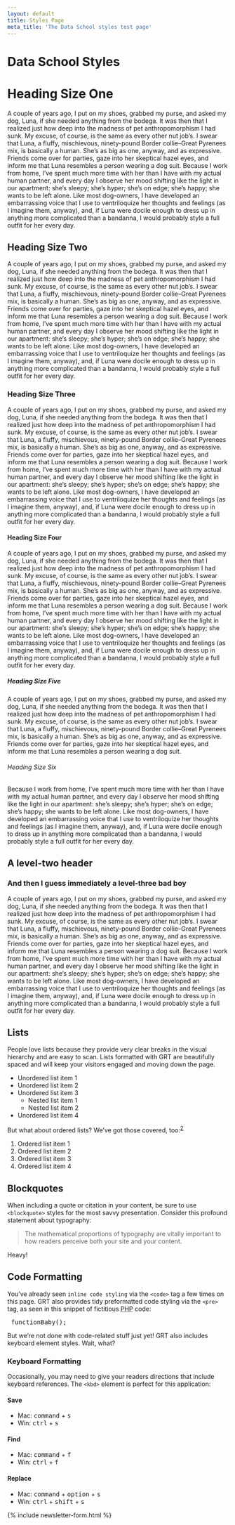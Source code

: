 ```yaml
---
layout: default
title: Styles Page
meta_title: 'The Data School styles test page'
---
```

<h1 class="title centered">Data School Styles</h1>

# Heading Size One

A couple of years ago, I put on my shoes, grabbed my purse, and asked my dog, Luna, if she needed anything from the bodega. It was then that I realized just how deep into the madness of pet anthropomorphism I had sunk. My excuse, of course, is the same as every other nut job’s. I swear that Luna, a fluffy, mischievous, ninety-pound Border collie–Great Pyrenees mix, is basically a human. She’s as big as one, anyway, and as expressive. Friends come over for parties, gaze into her skeptical hazel eyes, and inform me that Luna resembles a person wearing a dog suit. Because I work from home, I’ve spent much more time with her than I have with my actual human partner, and every day I observe her mood shifting like the light in our apartment: she’s sleepy; she’s hyper; she’s on edge; she’s happy; she wants to be left alone. Like most dog-owners, I have developed an embarrassing voice that I use to ventriloquize her thoughts and feelings (as I imagine them, anyway), and, if Luna were docile enough to dress up in anything more complicated than a bandanna, I would probably style a full outfit for her every day.

## Heading Size Two

A couple of years ago, I put on my shoes, grabbed my purse, and asked my dog, Luna, if she needed anything from the bodega. It was then that I realized just how deep into the madness of pet anthropomorphism I had sunk. My excuse, of course, is the same as every other nut job’s. I swear that Luna, a fluffy, mischievous, ninety-pound Border collie–Great Pyrenees mix, is basically a human. She’s as big as one, anyway, and as expressive. Friends come over for parties, gaze into her skeptical hazel eyes, and inform me that Luna resembles a person wearing a dog suit. Because I work from home, I’ve spent much more time with her than I have with my actual human partner, and every day I observe her mood shifting like the light in our apartment: she’s sleepy; she’s hyper; she’s on edge; she’s happy; she wants to be left alone. Like most dog-owners, I have developed an embarrassing voice that I use to ventriloquize her thoughts and feelings (as I imagine them, anyway), and, if Luna were docile enough to dress up in anything more complicated than a bandanna, I would probably style a full outfit for her every day.

### Heading Size Three

A couple of years ago, I put on my shoes, grabbed my purse, and asked my dog, Luna, if she needed anything from the bodega. It was then that I realized just how deep into the madness of pet anthropomorphism I had sunk. My excuse, of course, is the same as every other nut job’s. I swear that Luna, a fluffy, mischievous, ninety-pound Border collie–Great Pyrenees mix, is basically a human. She’s as big as one, anyway, and as expressive. Friends come over for parties, gaze into her skeptical hazel eyes, and inform me that Luna resembles a person wearing a dog suit. Because I work from home, I’ve spent much more time with her than I have with my actual human partner, and every day I observe her mood shifting like the light in our apartment: she’s sleepy; she’s hyper; she’s on edge; she’s happy; she wants to be left alone. Like most dog-owners, I have developed an embarrassing voice that I use to ventriloquize her thoughts and feelings (as I imagine them, anyway), and, if Luna were docile enough to dress up in anything more complicated than a bandanna, I would probably style a full outfit for her every day.

#### Heading Size Four

A couple of years ago, I put on my shoes, grabbed my purse, and asked my dog, Luna, if she needed anything from the bodega. It was then that I realized just how deep into the madness of pet anthropomorphism I had sunk. My excuse, of course, is the same as every other nut job’s. I swear that Luna, a fluffy, mischievous, ninety-pound Border collie–Great Pyrenees mix, is basically a human. She’s as big as one, anyway, and as expressive. Friends come over for parties, gaze into her skeptical hazel eyes, and inform me that Luna resembles a person wearing a dog suit. Because I work from home, I’ve spent much more time with her than I have with my actual human partner, and every day I observe her mood shifting like the light in our apartment: she’s sleepy; she’s hyper; she’s on edge; she’s happy; she wants to be left alone. Like most dog-owners, I have developed an embarrassing voice that I use to ventriloquize her thoughts and feelings (as I imagine them, anyway), and, if Luna were docile enough to dress up in anything more complicated than a bandanna, I would probably style a full outfit for her every day.

##### Heading Size Five

A couple of years ago, I put on my shoes, grabbed my purse, and asked my dog, Luna, if she needed anything from the bodega. It was then that I realized just how deep into the madness of pet anthropomorphism I had sunk. My excuse, of course, is the same as every other nut job’s. I swear that Luna, a fluffy, mischievous, ninety-pound Border collie–Great Pyrenees mix, is basically a human. She’s as big as one, anyway, and as expressive. Friends come over for parties, gaze into her skeptical hazel eyes, and inform me that Luna resembles a person wearing a dog suit.

###### Heading Size Six

Because I work from home, I’ve spent much more time with her than I have with my actual human partner, and every day I observe her mood shifting like the light in our apartment: she’s sleepy; she’s hyper; she’s on edge; she’s happy; she wants to be left alone. Like most dog-owners, I have developed an embarrassing voice that I use to ventriloquize her thoughts and feelings (as I imagine them, anyway), and, if Luna were docile enough to dress up in anything more complicated than a bandanna, I would probably style a full outfit for her every day.

## A level-two header

### And then I guess immediately a level-three bad boy
A couple of years ago, I put on my shoes, grabbed my purse, and asked my dog, Luna, if she needed anything from the bodega. It was then that I realized just how deep into the madness of pet anthropomorphism I had sunk. My excuse, of course, is the same as every other nut job’s. I swear that Luna, a fluffy, mischievous, ninety-pound Border collie–Great Pyrenees mix, is basically a human. She’s as big as one, anyway, and as expressive. Friends come over for parties, gaze into her skeptical hazel eyes, and inform me that Luna resembles a person wearing a dog suit. Because I work from home, I’ve spent much more time with her than I have with my actual human partner, and every day I observe her mood shifting like the light in our apartment: she’s sleepy; she’s hyper; she’s on edge; she’s happy; she wants to be left alone. Like most dog-owners, I have developed an embarrassing voice that I use to ventriloquize her thoughts and feelings (as I imagine them, anyway), and, if Luna were docile enough to dress up in anything more complicated than a bandanna, I would probably style a full outfit for her every day.


## Lists

People love lists because they provide very clear breaks in the visual hierarchy and are easy to scan. Lists formatted with GRT are beautifully spaced and will keep your visitors engaged and moving down the page.

*   Unordered list item 1
*   Unordered list item 2
*   Unordered list item 3
    *   Nested list item 1
    *   Nested list item 2
*   Unordered list item 4

But what about ordered lists? We’ve got those covered, too:<sup id="f2r">[2](#f2)</sup>

1.  Ordered list item 1
2.  Ordered list item 2
3.  Ordered list item 3
4.  Ordered list item 4

## Blockquotes

When including a quote or citation in your content, be sure to use `<blockquote>` styles for the most savvy presentation. Consider this profound statement about typography:

> The mathematical proportions of typography are vitally important to how readers perceive both your site and your content.

Heavy!

<!-- ## Alerts, Notes, and Content Boxes

Sometimes you need to draw special attention to a chunk of text, and GRT makes it easy to do this with 3 handy “box” formats—alerts, notes, and content boxes.

### Alerts

Got some serious information to convey to visitors? You need an alert.

<div class="alert">

**Attention!** Alerts are the best way to convey important messages to your readers.

They can be used to wrap multiple paragraphs or any other HTML elements you need to get your point across.

</div>


Sometimes you only need one paragraph for your alert, and that’s fine, too.

### Notes

Alerts are strong, but there are plenty of situations where they’re a little *too* strong. And that’s where you can use notes for a high impact without all the fuss:

<div class="note">


Notes offer a more subtle way to draw attention to your content.

And like alerts, notes can encompass other HTML elements or they can stand on their own, as seen below.

</div>


One thing is certain—your notes won’t go unnoticed!

### Content Boxes

Sometimes notes are too subtle and alerts just aren’t appropriate. Enter content boxes, which scream “Hey, over here!”

<div class="box">


Content boxes are perfect for tweetables, email signup forms, or anything else where visitor attention is at a premium.

Use ‘em like a boss, and pretty soon, you’ll *be* the boss.

</div> -->


## Code Formatting

You’ve already seen <code>inline code styling</code> via the `<code>` tag a few times on this page. GRT also provides tidy preformatted code styling via the `<pre>` tag, as seen in this snippet of fictitious <abbr title="recursive acronym for Hypertext Preprocessor">PHP</abbr> code:

<pre> functionBaby(); </pre>

But we’re not done with code-related stuff just yet! GRT also includes keyboard element styles. Wait, what?

### Keyboard Formatting

Occasionally, you may need to give your readers directions that include keyboard references. The `<kbd>` element is perfect for this application:

#### Save

*   Mac: <kbd>command</kbd> + <kbd>s</kbd>
*   Win: <kbd>ctrl</kbd> + <kbd>s</kbd>


#### Find

*   Mac: <kbd>command</kbd> + <kbd>f</kbd>
*   Win: <kbd>ctrl</kbd> + <kbd>f</kbd>


#### Replace

*   Mac: <kbd>command</kbd> + <kbd>option</kbd> + <kbd>s</kbd>
*   Win: <kbd>ctrl</kbd> + <kbd>shift</kbd> + <kbd>s</kbd>

{% include newsletter-form.html %}
